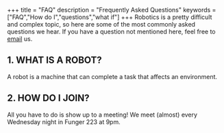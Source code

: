 +++
title = "FAQ"
description = "Frequently Asked Questions"
keywords = ["FAQ","How do I","questions","what if"]
+++
Robotics is a pretty difficult and complex topic, so here are some of the most commonly asked questions we hear. If you have a question not mentioned here, feel free to [email](mailto:robotics@gwu.edu) us.

## 1. WHAT IS A ROBOT?

A robot is a machine that can complete a task that affects an environment.

## 2. HOW DO I JOIN?

All you have to do is show up to a meeting! We meet (almost) every Wednesday night in Funger 223 at 9pm.
